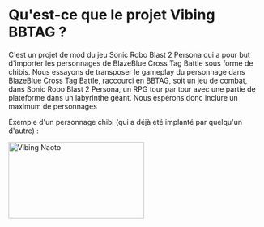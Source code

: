 <p align="center">
  <h1>
    Qu'est-ce que le projet Vibing BBTAG ?
  </h1>
</p>

C'est un projet de mod du jeu Sonic Robo Blast 2 Persona qui a pour but d'importer les personnages de BlazeBlue Cross Tag Battle sous forme de chibis. Nous essayons de
transposer le gameplay du personnage dans BlazeBlue Cross Tag Battle, raccourci en BBTAG, soit un jeu de combat, dans Sonic Robo Blast 2 Persona, un RPG tour par tour 
avec une partie de plateforme dans un labyrinthe géant. Nous espérons donc inclure un maximum de personnages

Exemple d'un personnage chibi (qui a déjà été implanté par quelqu'un d'autre) : 

<img src="https://user-images.githubusercontent.com/102819356/161310228-608eeb91-2403-4861-8f55-500aad40452c.jpg"
     alt="Vibing Naoto"
     width="268" height="151">




